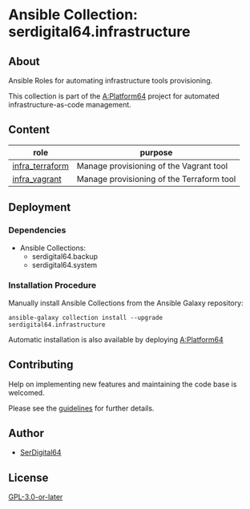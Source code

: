 # Ansible Collection: serdigital64.infrastructure

## About

Ansible Roles for automating infrastructure tools provisioning.

This collection is part of the [A:Platform64](https://github.com/serdigital64/aplatform64) project for automated infrastructure-as-code management.

## Content

| role                                                                                  | purpose                                   |
| ------------------------------------------------------------------------------------- | ----------------------------------------- |
| [infra_terraform](https://aplatform64.readthedocs.io/en/latest/roles/infra_terraform) | Manage provisioning of the Vagrant tool   |
| [infra_vagrant](https://aplatform64.readthedocs.io/en/latest/roles/infra_vagrant)     | Manage provisioning of the Terraform tool |

## Deployment

### Dependencies

- Ansible Collections:
  - serdigital64.backup
  - serdigital64.system

### Installation Procedure

Manually install Ansible Collections from the Ansible Galaxy repository:

```shell
ansible-galaxy collection install --upgrade serdigital64.infrastructure
```

Automatic installation is also available by deploying [A:Platform64](https://aplatform64.readthedocs.io/en/latest/#deployment)

## Contributing

Help on implementing new features and maintaining the code base is welcomed.

Please see the [guidelines](https://aplatform64.readthedocs.io/en/latest/contributing/guidelines) for further details.

## Author

- [SerDigital64](https://serdigital64.github.io/)

## License

[GPL-3.0-or-later](https://www.gnu.org/licenses/gpl-3.0.txt)
